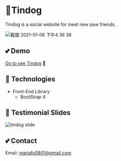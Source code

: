 # :dog:Tindog
Tindog is a social website for meet new paw friends.

![截圖 2021-01-06 下午4 36 38](https://user-images.githubusercontent.com/63142258/104123107-16e7a380-5384-11eb-8d57-ed3dc58e8ded.png)


##  :two_hearts: Demo
[Go to see Tindog](https://rezta20.github.io/Tindog/ "Tindog")  :eyes: 

##  :shirt: Technologies
- Front-End Library
  - BootStrap 4

## :shirt: Testimonial Slides
![tindog slide](https://user-images.githubusercontent.com/63142258/104123265-18659b80-5385-11eb-9c63-8b33975d96ef.gif)

## :two_hearts: Contact
Email: mariafu0801@gmail.com



